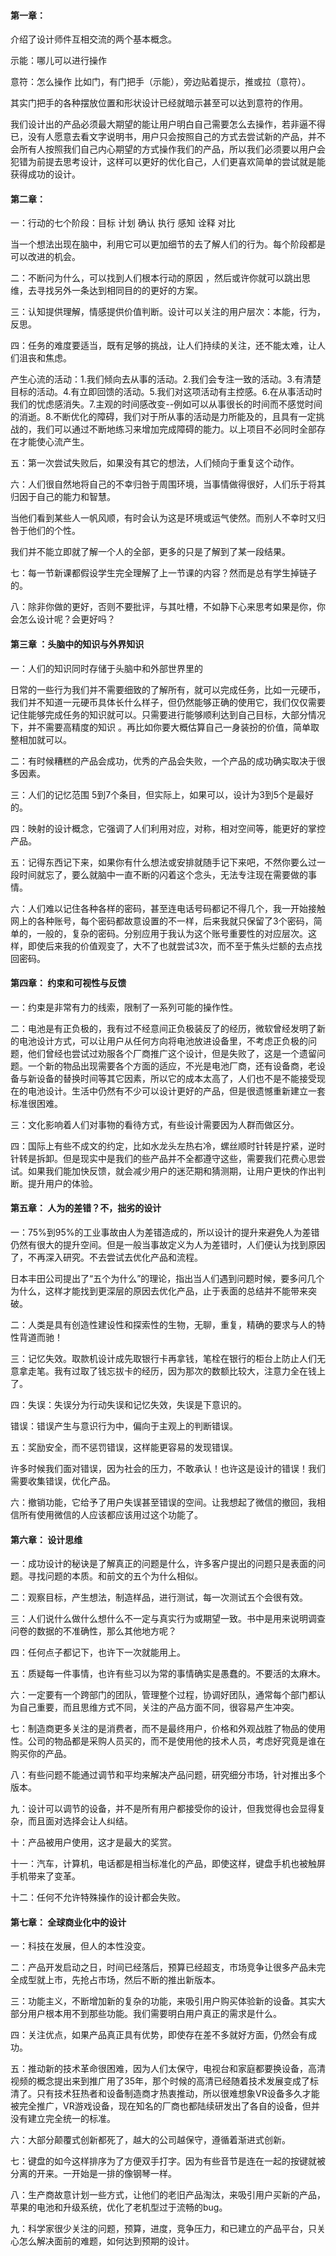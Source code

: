 #### 第一章：

介绍了设计师件互相交流的两个基本概念。 

示能：哪儿可以进行操作 

意符：怎么操作 比如门，有门把手（示能），旁边贴着提示，推或拉（意符）。 

其实门把手的各种摆放位置和形状设计已经就暗示甚至可以达到意符的作用。 

我们设计出的产品必须最大期望的能让用户明白自己需要怎么去操作，若非逼不得已，没有人愿意去看文字说明书，用户只会按照自己的方式去尝试新的产品，并不会所有人按照我们自己内心期望的方式操作我们的产品，所以我们必须要以用户会犯错为前提去思考设计，这样可以更好的优化自己，人们更喜欢简单的尝试就是能获得成功的设计。

#### 第二章：

一：行动的七个阶段：目标 计划 确认 执行 感知 诠释 对比

当一个想法出现在脑中，利用它可以更加细节的去了解人们的行为。每个阶段都是可以改进的机会。

二：不断问为什么，可以找到人们根本行动的原因 ，然后或许你就可以跳出思维，去寻找另外一条达到相同目的的更好的方案。

三：认知提供理解，情感提供价值判断。设计可以关注的用户层次：本能，行为，反思。

四：任务的难度要适当，既有足够的挑战，让人们持续的关注，还不能太难，让人们沮丧和焦虑。

产生心流的活动：1.我们倾向去从事的活动。2.我们会专注一致的活动。3.有清楚目标的活动。4.有立即回馈的活动。5.我们对这项活动有主控感。6.在从事活动时我们的忧虑感消失。7.主观的时间感改变--例如可以从事很长的时间而不感觉时间的消逝。8.不断优化的障碍，我们对于所从事的活动是力所能及的，且具有一定挑战的，我们可以通过不断地练习来增加完成障碍的能力。以上项目不必同时全部存在才能使心流产生。

五：第一次尝试失败后，如果没有其它的想法，人们倾向于重复这个动作。

六：人们很自然地将自己的不幸归咎于周围环境，当事情做得很好，人们乐于将其归因于自己的能力和智慧。

当他们看到某些人一帆风顺，有时会认为这是环境或运气使然。而别人不幸时又归咎于他们的个性。

我们并不能立即就了解一个人的全部，更多的只是了解到了某一段结果。

七：每一节新课都假设学生完全理解了上一节课的内容？然而是总有学生掉链子的。

八：除非你做的更好，否则不要批评，与其吐槽，不如静下心来思考如果是你，你会怎么设计呢？会更好吗？

####  第三章 ：头脑中的知识与外界知识

一：人们的知识同时存储于头脑中和外部世界里的 

日常的一些行为我们并不需要细致的了解所有，就可以完成任务，比如一元硬币，我们并不知道一元硬币具体长什么样子，但仍然能够正确的使用它，我们仅仅需要记住能够完成任务的知识就可以。只需要进行能够顺利达到自己目标，大部分情况下，并不需要高精度的知识  。再比如你要大概估算自己一身装扮的价值，简单取整相加就可以。

二：有时候糟糕的产品会成功，优秀的产品会失败，一个产品的成功确实取决于很多因素。

三：人们的记忆范围 5到7个条目，但实际上，如果可以，设计为3到5个是最好的。

四：映射的设计概念，它强调了人们利用对应，对称，相对空间等，能更好的掌控产品。

五：记得东西记下来，如果你有什么想法或安排就随手记下来吧，不然你要么过一段时间就忘了，要么就脑中一直不断的闪着这个念头，无法专注现在需要做的事情。

六：人们难以记住各种各样的密码，甚至连电话号码都记不得几个，我一开始接触网上的各种账号，每个密码都故意设置的不一样，后来我就只保留了3个密码，简单的，一般的，复杂的密码。分别应用于我认为这个账号重要性的对应层次。这样，即使后来我的价值观变了，大不了也就尝试3次，而不至于焦头烂额的去点找回密码。

#### 第四章： 约束和可视性与反馈

一：约束是非常有力的线索，限制了一系列可能的操作性。

二：电池是有正负极的，我有过不经意间正负极装反了的经历，微软曾经发明了新的电池设计方式，可以让用户从任何方向将电池放进设备里，不考虑正负极的问题，他们曾经也尝试过劝服各个厂商推广这个设计，但是失败了，这是一个遗留问题。一个新的物品出现需要各个方面的适应，不光是电池厂商，还有设备商，老设备与新设备的替换时间等其它因素，所以它的成本太高了，人们也不是不能接受现在的电池设计。生活中仍然有不少可以设计更好的产品，但是很遗憾重新建立一套标准很困难。

三：文化影响着人们对事物的看待方式，有些设计需要因为人群而做区分。

四：国际上有些不成文的约定，比如水龙头左热右冷，螺丝顺时针转是拧紧，逆时针转是拆卸。但是现实中是我们的些产品并不全都遵守这些，需要我们花费心思尝试。如果我们能加快反馈，就会减少用户的迷茫期和猜测期，让用户更快的作出判断。提升用户的体验。

#### 第五章： 人为的差错？不，拙劣的设计

一：75%到95%的工业事故由人为差错造成的，所以设计的提升来避免人为差错仍然有很大的提升空间。但是一般当事故定义为人为差错时，人们便认为找到原因了，不再深入研究。不去尝试去优化产品和流程。

日本丰田公司提出了“五个为什么”的理论，指出当人们遇到问题时候，要多问几个为什么，这样才能找到更深层的原因去优化产品，止于表面的总结并不能带来突破。

二：人类是具有创造性建设性和探索性的生物，无聊，重复，精确的要求与人的特性背道而驰！

三：记忆失效。取款机设计成先取银行卡再拿钱，笔栓在银行的柜台上防止人们无意拿走笔。我有过取了钱忘拔卡的经历，因为那次的数额比较大，注意力全在钱上了。

四：失误：失误分为行动失误和记忆失效，失误是下意识的。

错误：错误产生与意识行为中，偏向于主观上的判断错误。

五：奖励安全，而不惩罚错误，这样能更容易的发现错误。

许多时候我们面对错误，因为社会的压力，不敢承认！也许这是设计的错误！我们需要收集错误，优化产品。

六：撤销功能，它给予了用户失误甚至错误的空间。让我想起了微信的撤回，我相信所有使用微信的人应该都应该用过这个功能了。

#### 第六章： 设计思维

一：成功设计的秘诀是了解真正的问题是什么，许多客户提出的问题只是表面的问题。寻找问题的本质。和前文的五个为什么相似。

二：观察目标，产生想法，制造样品，进行测试，每一次测试五个会很有效。

三：人们说什么做什么想什么不一定与真实行为或期望一致。书中是用来说明调查问卷的数据的不准确性，那么其他地方呢？

四：任何点子都记下，也许下一次就能用上。

五：质疑每一件事情，也许有些习以为常的事情确实是愚蠢的。不要活的太麻木。

六：一定要有一个跨部门的团队，管理整个过程，协调好团队，通常每个部门都认为自己重要，而且思维方式不同，关注的产品方面不同，很容易产生冲突。

七：制造商更多关注的是消费者，而不是最终用户，价格和外观战胜了物品的使用性。公司的物品都是采购人员买的，而不是使用他的技术人员，考虑好究竟是谁在购买你的产品。

八：有些问题不能通过调节和平均来解决产品问题，研究细分市场，针对推出多个版本。

九：设计可以调节的设备，并不是所有用户都接受你的设计，但我觉得也会显得复杂，而且面对选择会让人纠结。

十：产品被用户使用，这才是最大的奖赏。

十一：汽车，计算机，电话都是相当标准化的产品，即使这样，键盘手机也被触屏手机带来了变革。

十二：任何不允许特殊操作的设计都会失败。

#### 第七章： 全球商业化中的设计

一：科技在发展，但人的本性没变。

二：产品开发启动之日，时间已经落后，预算已经超支，市场竞争让很多产品未完全成型就上市，先抢占市场，然后不断的推出新版本。

三：功能主义，不断增加新的复杂的功能，来吸引用户购买体验新的设备。其实大部分用户根本用不到那些功能。我们需要明白用户真正的需求是什么。

四：关注优点，如果产品真正具有优势，即使存在差不多就好方面，仍然会有成功。

五：推动新的技术革命很困难，因为人们太保守，电视台和家庭都要换设备，高清视频的概念提出来到推广用了35年，那个时候的高清已经随着技术发展变成了标清了。只有技术狂热者和设备制造商才热衷推动，所以很难想象VR设备多久才能被完全推广，VR游戏设备，现在知名的厂商也都陆续研发出了各自的设备，但并没有建立完全统一的标准。

六：大部分颠覆式创新都死了，越大的公司越保守，遵循着渐进式创新。

七：键盘的如今这样排序为了方便双手打字。因为有些音节是连在一起的按键就被分离的开来。一开始是一排的像钢琴一样。

八：生产商故意计划一些方式，让他们的老旧产品淘汰，来吸引用户买新的产品，苹果的电池和升级系统，优化了老机型过于流畅的bug。

九：科学家很少关注的问题，预算，进度，竞争压力，和已建立的产品平台，只关心怎么解决面前的难题，如何达到预期的设计。
